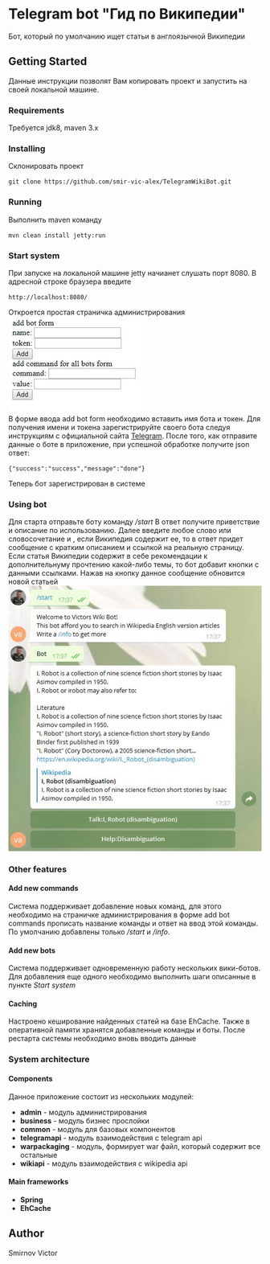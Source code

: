 # Telegram bot "Гид по Википедии"
Бот, который по умолчанию ищет статьи в англоязычной Википедии
## Getting Started
Данные инструкции позволят Вам копировать проект и запустить на своей локальной машине. 
### Requirements
Требуется jdk8, maven 3.x
### Installing
Склонировать проект
```
git clone https://github.com/smir-vic-alex/TelegramWikiBot.git
```
### Running
Выполнить maven команду
```
mvn clean install jetty:run
```
### Start system
При запуске на локальной машине jetty начианет слушать порт 8080.
В адресной строке браузера введите 
```
http://localhost:8080/
```
Откроется простая страничка администрирования
<br>![admin page](readme/adminStart.JPG?raw=true "admin page")</br>
В форме ввода add bot form необходимо вставить имя бота и токен. 
Для получения имени и токена зарегистрируйте своего бота следуя инструкциям с официальной сайта
[Telegram](https://core.telegram.org/bots#6-botfather).
После того, как отправите данные о боте в приложение, при успешной обработке получите json ответ:
```
{"success":"success","message":"done"}
```
Теперь бот зарегистрирован в системе
### Using bot
Для старта отправьте боту команду */start*
В ответ получите приветствие и описание по использованию. Далее введите любое слово или словосочетание и , если Википедия содержит ее, то в ответ придет сообщение с кратким описанием и ссылкой на реальную страницу.
Если статья Википедии содержит в себе рекомендации к дополнительнуму прочтению какой-либо темы, то бот добавит кнопки с данными ссылками. Нажав на кнопку данное сообщение обновится новой статьей
<br>![bot](readme/bot.JPG?raw=true "bot")</br>

### Other features
#### Add new commands
Система поддерживает добавление новых команд, для этого необходимо на страничке администрирования в форме add bot commands прописать название команды и ответ на ввод этой команды.
По умолчанию добавлены только */start* и */info*.
#### Add new bots
Система поддерживает одновременную работу нескольких вики-ботов. Для добавления еще одного необходимо выполнить шаги описанные в пункте *Start system*
#### Caching
Настроено кеширование найденных статей на базе EhCache. Также в оперативной памяти хранятся добавленные команды и боты. После рестарта системы необходимо вновь вводить данные
### System architecture 
#### Components
Данное приложение состоит из нескольких модулей:
* **admin** - модуль администрирования
* **business** - модуль бизнес прослойки
* **common** - модуль для базовых компонентов
* **telegramapi** - модуль взаимодействия с telegram api
* **warpackaging** - модуль, формирует war файл, который содержит все остальные
* **wikiapi** - модуль взаимодействия с wikipedia api
#### Main frameworks
* **Spring**
* **EhCache**
## Author
Smirnov Victor